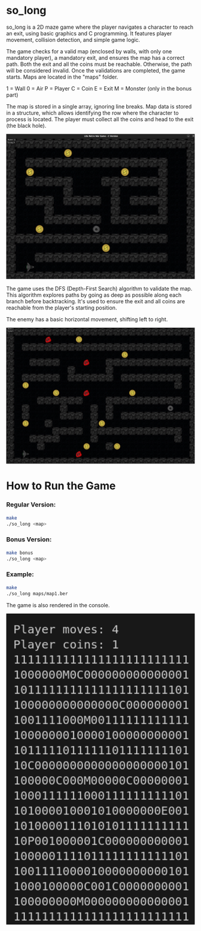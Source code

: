 # so_long
so_long is a 2D maze game where the player navigates a character to reach an exit, using basic graphics and C programming. It features player movement, collision detection, and simple game logic.

The game checks for a valid map (enclosed by walls, with only one mandatory player), a mandatory exit, and ensures the map has a correct path. Both the exit and all the coins must be reachable. Otherwise, the path will be considered invalid. Once the validations are completed, the game starts. Maps are located in the "maps" folder.

1 = Wall
0 = Air
P = Player
C = Coin
E = Exit
M = Monster (only in the bonus part)

The map is stored in a single array, ignoring line breaks. Map data is stored in a structure, which allows identifying the row where the character to process is located. The player must collect all the coins and head to the exit (the black hole).

<p align="center">
  <img src="images/1.png" width="800px"/>
</p>

The game uses the DFS (Depth-First Search) algorithm to validate the map. This algorithm explores paths by going as deep as possible along each branch before backtracking. It's used to ensure the exit and all coins are reachable from the player's starting position.

The enemy has a basic horizontal movement, shifting left to right.

<p align="center">
  <img src="images/2.png" width="800px"/>
</p>

# How to Run the Game

### Regular Version:
```bash
make
./so_long <map>
```

### Bonus Version:
```bash
make bonus
./so_long <map>
```

### Example:
```bash
make
./so_long maps/map1.ber
```

The game is also rendered in the console.

<p align="center">
  <img src="images/3.png" width="800px"/>
</p>
